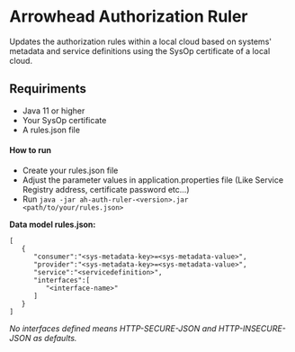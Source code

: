 # Arrowhead Authorization Ruler

Updates the authorization rules within a local cloud based on systems' metadata and service definitions using the SysOp certificate of a local cloud.

## Requiriments

- Java 11 or higher
- Your SysOp certificate
- A rules.json file

#### How to run 

- Create your rules.json file
- Adjust the parameter values in application.properties file (Like Service Registry address, certificate password etc...)
- Run `java -jar ah-auth-ruler-<version>.jar <path/to/your/rules.json>`

**Data model rules.json:**

```
[
   {
      "consumer":"<sys-metadata-key>=<sys-metadata-value>",
      "provider":"<sys-metadata-key>=<sys-metadata-value>",
      "service":"<servicedefinition>",
      "interfaces":[
         "<interface-name>"
      ]
   }
]
```
_No interfaces defined means HTTP-SECURE-JSON and HTTP-INSECURE-JSON as defaults._
